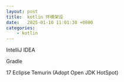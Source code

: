 ```yaml
---
layout: post
title:  kotlin 环境架设
date:   2025-01-10 11:01:30 +0800
categories: 
    - kotlin 
---
```


IntelliJ IDEA

Gradle 

17 Eclipse Temurin (Adopt Open JDK HotSpot)

